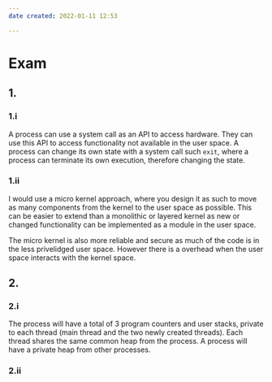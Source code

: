 ```yaml
---
date created: 2022-01-11 12:53

---
```


# Exam

## 1.

### 1.i

A process can use a system call as an API to access hardware. They can use this API to access functionality not available in the user space. A process can change its own state with a system call such `exit`, where a process can terminate its own execution, therefore changing the state.

### 1.ii

I would use a micro kernel approach, where you design it as such to move as many components from the kernel to the user space as possible. This can be easier to extend than a monolithic or layered kernel as new or changed functionality can be implemented as a module in the user space.

The micro kernel is also more reliable and secure as much of the code is in the less privelidged user space. However there is a overhead when the user space interacts with the kernel space.

## 2.

### 2.i

The process will have a total of 3 program counters and user stacks, private to each thread (main thread and the two newly created threads).  Each thread shares the same common heap from the process. A process will have a private heap from other processes.

### 2.ii

